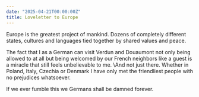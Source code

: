 ```yaml
---
date: "2025-04-21T00:00:00Z"
title: Loveletter to Europe
---
```


Europe is the greatest project of mankind. Dozens of completely different states, cultures and languages tied together by shared values and peace.

The fact that I as a German can visit Verdun and Douaumont not only being allowed to at all but being welcomed by our French neighbors like a guest is a miracle that still feels unbelievable to me.
\And not just there. Whether in Poland, Italy, Czechia or Denmark I have only met the friendliest people with no prejudices whatsoever.

If we ever fumble this we Germans shall be damned forever.